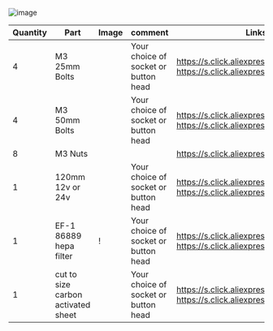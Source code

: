 ![image](https://user-images.githubusercontent.com/37383368/157266893-f6c9492e-413f-4efb-9b7c-2f4bc7270ea6.png)


| Quantity | Part                         | Image             | comment  | Links  |
| ------ | ----                           | -------              | -----  | -----	|
| 4       | M3 25mm Bolts       |  | Your choice of socket or button head | https://s.click.aliexpress.com/e/_9RWMof https://s.click.aliexpress.com/e/_9RMap3 |
| 4       | M3 50mm Bolts       |  | Your choice of socket or button head | https://s.click.aliexpress.com/e/_9RWMof https://s.click.aliexpress.com/e/_9RMap3 |
| 8       | M3 Nuts                    |  | | https://s.click.aliexpress.com/e/_AFJSUp |
| 1       | 120mm 12v or 24v       |  | Your choice of socket or button head | https://s.click.aliexpress.com/e/_9RWMof https://s.click.aliexpress.com/e/_9RMap3 |
| 1       | EF-1 86889 hepa filter      | ! | Your choice of socket or button head | https://s.click.aliexpress.com/e/_9RWMof https://s.click.aliexpress.com/e/_9RMap3 |
| 1       | cut to size carbon activated sheet  |  | Your choice of socket or button head | https://s.click.aliexpress.com/e/_9RWMof https://s.click.aliexpress.com/e/_9RMap3 |

